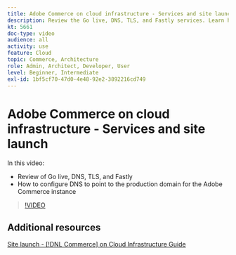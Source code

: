 ```yaml
---
title: Adobe Commerce on cloud infrastructure - Services and site launch
description: Review the Go live, DNS, TLS, and Fastly services. Learn how to configure DNS to point to the production domain for the Adobe Commerce instance.
kt: 5661
doc-type: video
audience: all
activity: use
feature: Cloud
topic: Commerce, Architecture
role: Admin, Architect, Developer, User
level: Beginner, Intermediate
exl-id: 1bf5cf70-47d0-4e48-92e2-3892216cd749
---
```

# Adobe Commerce on cloud infrastructure - Services and site launch

In this video:

- Review of Go live, DNS, TLS, and Fastly
- How to configure DNS to point to the production domain for the Adobe Commerce instance

>[!VIDEO](https://video.tv.adobe.com/v/35697?quality=12&learn=on)

## Additional resources

[Site launch - [!DNL Commerce] on Cloud Infrastructure Guide](https://experienceleague.adobe.com/docs/commerce-cloud-service/user-guide/launch/overview.html)
